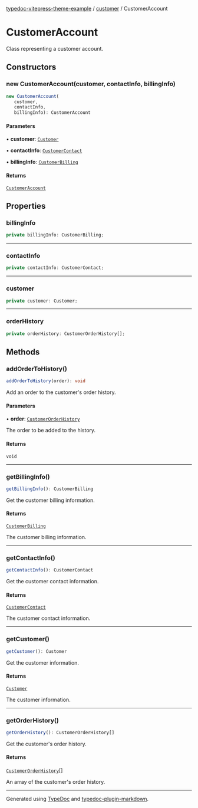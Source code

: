 [typedoc-vitepress-theme-example](../../index.md) / [customer](../index.md) / CustomerAccount

# CustomerAccount

Class representing a customer account.

## Constructors

### new CustomerAccount(customer, contactInfo, billingInfo)

```ts
new CustomerAccount(
   customer, 
   contactInfo, 
   billingInfo): CustomerAccount
```

#### Parameters

• **customer**: [`Customer`](../interfaces/Customer.md)

• **contactInfo**: [`CustomerContact`](../interfaces/CustomerContact.md)

• **billingInfo**: [`CustomerBilling`](../interfaces/CustomerBilling.md)

#### Returns

[`CustomerAccount`](CustomerAccount.md)

## Properties

### billingInfo

```ts
private billingInfo: CustomerBilling;
```

***

### contactInfo

```ts
private contactInfo: CustomerContact;
```

***

### customer

```ts
private customer: Customer;
```

***

### orderHistory

```ts
private orderHistory: CustomerOrderHistory[];
```

## Methods

### addOrderToHistory()

```ts
addOrderToHistory(order): void
```

Add an order to the customer's order history.

#### Parameters

• **order**: [`CustomerOrderHistory`](../interfaces/CustomerOrderHistory.md)

The order to be added to the history.

#### Returns

`void`

***

### getBillingInfo()

```ts
getBillingInfo(): CustomerBilling
```

Get the customer billing information.

#### Returns

[`CustomerBilling`](../interfaces/CustomerBilling.md)

The customer billing information.

***

### getContactInfo()

```ts
getContactInfo(): CustomerContact
```

Get the customer contact information.

#### Returns

[`CustomerContact`](../interfaces/CustomerContact.md)

The customer contact information.

***

### getCustomer()

```ts
getCustomer(): Customer
```

Get the customer information.

#### Returns

[`Customer`](../interfaces/Customer.md)

The customer information.

***

### getOrderHistory()

```ts
getOrderHistory(): CustomerOrderHistory[]
```

Get the customer's order history.

#### Returns

[`CustomerOrderHistory`](../interfaces/CustomerOrderHistory.md)[]

An array of the customer's order history.

***

Generated using [TypeDoc](https://typedoc.org) and [typedoc-plugin-markdown](https://typedoc-plugin-markdown.org).
